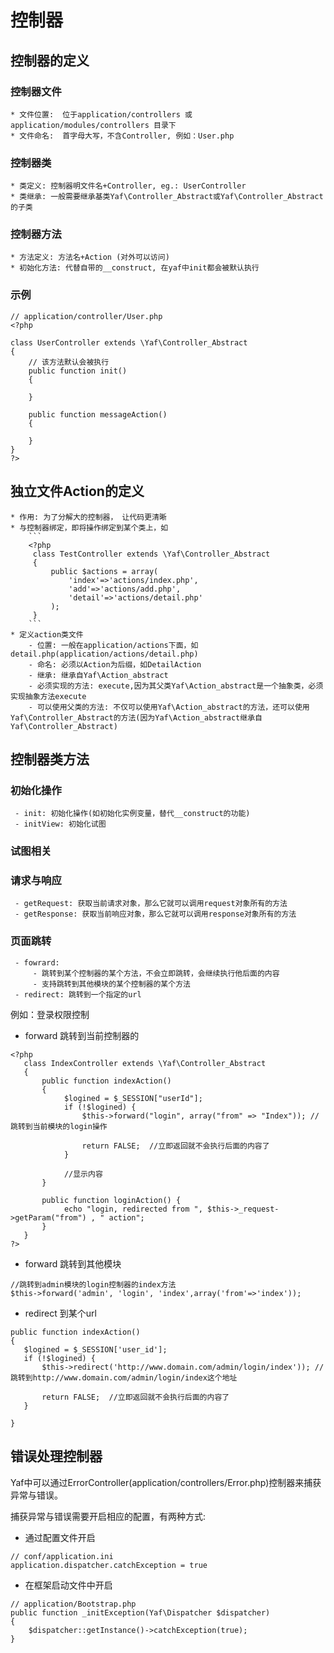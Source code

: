 # 控制器

## 控制器的定义

### 控制器文件

    * 文件位置:  位于application/controllers 或 application/modules/controllers 目录下
    * 文件命名:  首字母大写，不含Controller, 例如：User.php

### 控制器类

    * 类定义: 控制器明文件名+Controller, eg.: UserController
    * 类继承: 一般需要继承基类Yaf\Controller_Abstract或Yaf\Controller_Abstract的子类

### 控制器方法

    * 方法定义: 方法名+Action (对外可以访问)
    * 初始化方法: 代替自带的__construct, 在yaf中init都会被默认执行
    
### 示例

```
// application/controller/User.php
<?php

class UserController extends \Yaf\Controller_Abstract
{
    // 该方法默认会被执行
    public function init()
    {
        
    }
    
    public function messageAction()
    {
    
    }
}
?>
```
    

## 独立文件Action的定义

    * 作用: 为了分解大的控制器， 让代码更清晰
    * 与控制器绑定，即将操作绑定到某个类上，如
        ```
        <?php
         class TestController extends \Yaf\Controller_Abstract
         {
             public $actions = array(
                 'index'=>'actions/index.php',
                 'add'=>'actions/add.php',
                 'detail'=>'actions/detail.php'  
             );
         }
        ```
    * 定义action类文件
        - 位置: 一般在application/actions下面，如detail.php(application/actions/detail.php)
        - 命名: 必须以Action为后缀，如DetailAction
        - 继承: 继承自Yaf\Action_abstract
        - 必须实现的方法: execute,因为其父类Yaf\Action_abstract是一个抽象类，必须实现抽象方法execute
        - 可以使用父类的方法: 不仅可以使用Yaf\Action_abstract的方法，还可以使用Yaf\Controller_Abstract的方法(因为Yaf\Action_abstract继承自Yaf\Controller_Abstract)

## 控制器类方法

### 初始化操作

     - init: 初始化操作(如初始化实例变量，替代__construct的功能)
     - initView: 初始化试图
     
### 试图相关
     
### 请求与响应

     - getRequest: 获取当前请求对象，那么它就可以调用request对象所有的方法
     - getResponse: 获取当前响应对象，那么它就可以调用response对象所有的方法
     
### 页面跳转

     - fowrard: 
         - 跳转到某个控制器的某个方法，不会立即跳转，会继续执行他后面的内容
         - 支持跳转到其他模块的某个控制器的某个方法
     - redirect: 跳转到一个指定的url

          
 例如：登录权限控制
 
 - forward 跳转到当前控制器的
 ```
 <?php
    class IndexController extends \Yaf\Controller_Abstract
    {
        public function indexAction()
        {   
             $logined = $_SESSION["userId"];
             if (!$logined) {
                 $this->forward("login", array("from" => "Index")); // 跳转到当前模块的login操作
                 
                 return FALSE;  //立即返回就不会执行后面的内容了
             }
     
             //显示内容
        }
     
        public function loginAction() {
             echo "login, redirected from ", $this->_request->getParam("from") , " action";
        }
    }
 ?>
 ```
 
 - forward 跳转到其他模块
 
 ```
 //跳转到admin模块的login控制器的index方法
 $this->forward('admin', 'login', 'index',array('from'=>'index'));  
 ```

 - redirect 到某个url
 ```
 public function indexAction()
 {
    $logined = $_SESSION['user_id'];
    if (!$logined) {
        $this->redirect('http://www.domain.com/admin/login/index')); // 跳转到http://www.domain.com/admin/login/index这个地址
        
        return FALSE;  //立即返回就不会执行后面的内容了
    }
     
 }
 ```
 
## 错误处理控制器

Yaf中可以通过ErrorController(application/controllers/Error.php)控制器来捕获异常与错误。

捕获异常与错误需要开启相应的配置，有两种方式:

 - 通过配置文件开启
 ```
 // conf/application.ini
 application.dispatcher.catchException = true
 ```
 - 在框架启动文件中开启
 ```
 // application/Bootstrap.php
 public function _initException(Yaf\Dispatcher $dispatcher)
 {
     $dispatcher::getInstance()->catchException(true);
 }
 ```
